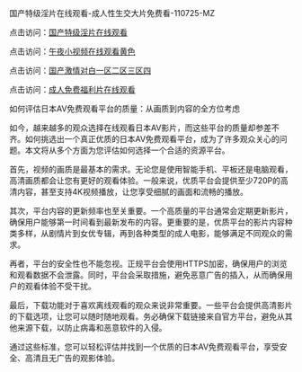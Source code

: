 国产特级淫片在线观看-成人性生交大片免费看-110725-MZ  

点击访问：<a href="https://heiliaozj3tjd.pages.dev">国产特级淫片在线观看</a>  

点击访问：<a href="https://heiliaowzu4ur.pages.dev">午夜小视频在线观看黄色</a>  

点击访问：<a href="https://heiliaoow5kzm.pages.dev">国产激情对白一区二区三区四</a>  

点击访问：<a href="https://heiliaoxwd5i8.pages.dev">成人免费福利片在线观看</a>  

如何评估日本AV免费观看平台的质量：从画质到内容的全方位考虑  

如今，越来越多的观众选择在线观看日本AV影片，而这些平台的质量却参差不齐。如何挑选出一个真正优质的日本AV免费观看平台，成为了许多观众关心的问题。本文将从多个方面为您评估如何选择一个合适的资源平台。

首先，视频的画质是最基本的需求。无论您是使用智能手机、平板还是电脑观看，高清画质都会让您有更好的观看体验。一般来说，优质平台会提供至少720P的高清内容，甚至支持4K视频播放，让您享受细腻的画面和流畅的播放。

其次，平台内容的更新频率也至关重要。一个高质量的平台通常会定期更新影片，确保用户能够第一时间看到最新发布的内容。更重要的是，优质平台的影片内容种类多样，从剧情片到女优专辑，再到各种类型的成人电影，能够满足不同观众的需求。

再者，平台的安全性也不能忽视。正规平台会使用HTTPS加密，确保用户的浏览和观看数据不会泄露。同时，平台会采取措施，避免恶意广告的插入，从而确保用户的观看体验不受干扰。

最后，下载功能对于喜欢离线观看的观众来说非常重要。一些平台会提供高清影片的下载选项，让您可以随时随地观看。务必确保下载链接来自官方平台，避免从其他来源下载，以防止病毒和恶意软件的入侵。

通过这些标准，您可以轻松评估并找到一个优质的日本AV免费观看平台，享受安全、高清且无广告的观影体验。

<span style="display:none;">[Canonical link](https://github.com/gmz20250711/rbriben8 )</span>
